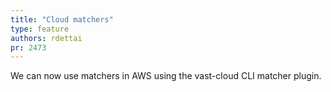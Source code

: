 ```yaml
---
title: "Cloud matchers"
type: feature
authors: rdettai
pr: 2473
---
```


We can now use matchers in AWS using the vast-cloud CLI matcher plugin.
